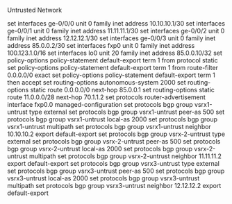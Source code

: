 Untrusted Network

set interfaces ge-0/0/0 unit 0 family inet address 10.10.10.1/30
set interfaces ge-0/0/1 unit 0 family inet address 11.11.11.1/30
set interfaces ge-0/0/2 unit 0 family inet address 12.12.12.1/30
set interfaces ge-0/0/3 unit 0 family inet address 85.0.0.2/30
set interfaces fxp0 unit 0 family inet address 100.123.1.0/16
set interfaces lo0 unit 20 family inet address 85.0.0.10/32
set policy-options policy-statement default-export term 1 from protocol static
set policy-options policy-statement default-export term 1 from route-filter 0.0.0.0/0 exact
set policy-options policy-statement default-export term 1 then accept
set routing-options autonomous-system 2000
set routing-options static route 0.0.0.0/0 next-hop 85.0.0.1
set routing-options static route 11.0.0.0/28 next-hop 70.1.1.2
set protocols router-advertisement interface fxp0.0 managed-configuration
set protocols bgp group vsrx1-untrust type external
set protocols bgp group vsrx1-untrust peer-as 500
set protocols bgp group vsrx1-untrust local-as 2000
set protocols bgp group vsrx1-untrust multipath
set protocols bgp group vsrx1-untrust neighbor 10.10.10.2 export default-export
set protocols bgp group vsrx-2-untrust type external
set protocols bgp group vsrx-2-untrust peer-as 500
set protocols bgp group vsrx-2-untrust local-as 2000
set protocols bgp group vsrx-2-untrust multipath
set protocols bgp group vsrx-2-untrust neighbor 11.11.11.2 export default-export
set protocols bgp group vsrx3-untrust type external
set protocols bgp group vsrx3-untrust peer-as 500
set protocols bgp group vsrx3-untrust local-as 2000
set protocols bgp group vsrx3-untrust multipath
set protocols bgp group vsrx3-untrust neighbor 12.12.12.2 export default-export

